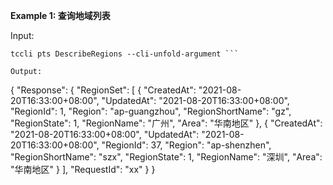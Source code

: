 **Example 1: 查询地域列表**



Input: 

```
tccli pts DescribeRegions --cli-unfold-argument ```

Output: 
```
{
    "Response": {
        "RegionSet": [
            {
                "CreatedAt": "2021-08-20T16:33:00+08:00",
                "UpdatedAt": "2021-08-20T16:33:00+08:00",
                "RegionId": 1,
                "Region": "ap-guangzhou",
                "RegionShortName": "gz",
                "RegionState": 1,
                "RegionName": "广州",
                "Area": "华南地区"
            },
            {
                "CreatedAt": "2021-08-20T16:33:00+08:00",
                "UpdatedAt": "2021-08-20T16:33:00+08:00",
                "RegionId": 37,
                "Region": "ap-shenzhen",
                "RegionShortName": "szx",
                "RegionState": 1,
                "RegionName": "深圳",
                "Area": "华南地区"
            }
        ],
        "RequestId": "xx"
    }
}
```

